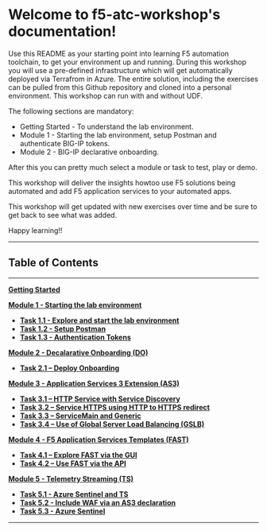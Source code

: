 
# Welcome to f5-atc-workshop's documentation!

Use this README as your starting point into learning F5 automation toolchain, to get your environment up and running. During this workshop you will use a pre-defined infrastructure which will get automatically deployed via Terrafrom in Azure. The entire solution, including the exercises can be pulled from this Github repository and cloned into a personal environment. This workshop can run with and without UDF.

The following sections are mandatory: 
- Getting Started - To understand the lab environment.
- Module 1 - Starting the lab environment, setup Postman and authenticate BIG-IP tokens.
- Module 2 - BIG-IP declarative onboarding.

After this you can pretty much select a module or task to test, play or demo.

This workshop will deliver the insights howtoo use F5 solutions being automated and add F5 application services to your automated apps.

This workshop will get updated with new exercises over time and be sure to get back to see what was added.

Happy learning!!

**********************************
## Table of Contents
**********************************

**[Getting Started](docs/Getting_Started.md)**

**[Module 1 - Starting the lab environment](docs/module_1/module1.md)**

 * **[Task 1.1 - Explore and start the lab environment](docs/module_1/task1_1.md)**
 * **[Task 1.2 - Setup Postman](docs/module_1/task1_2.md)**
 * **[Task 1.3 - Authentication Tokens](docs/module_1/task1_2.md)**

**[Module 2 - Decalarative Onboarding (DO)](docs/module_2/module2.md)**

 * **[Task 2.1 – Deploy Onboarding](docs/module_2/task2_1.md)**

**[Module 3 - Application Services 3 Extension (AS3)](docs/module_3/module3.md)**

 * **[Task 3.1 – HTTP Service with Service Discovery](docs/module_3/task3_1.md)**
 * **[Task 3.2 – Service HTTPS using HTTP to HTTPS redirect](docs/module_3/task3_2.md)**
 * **[Task 3.3 – ServiceMain and Generic](docs/module_3/task3_3.md)**
 * **[Task 3.4 – Use of Global Server Load Balancing (GSLB)](docs/module_3/task3_4.md)**

**[Module 4 - F5 Application Services Templates (FAST)](docs/module_4/module4.md)**

 * **[Task 4.1 – Explore FAST via the GUI](docs/module_4/task4_1.md)**
 * **[Task 4.2 – Use FAST via the API](docs/module_4/task4_2.md)**

**[Module 5 - Telemetry Streaming (TS)](docs/module_5/module5.md)**

 * **[Task 5.1 - Azure Sentinel and TS](docs/module_5/task5_1.md)**
 * **[Task 5.2 - Include WAF via an AS3 declaration](docs/module_5/task5_2.md)**
 * **[Task 5.3 - Azure Sentinel](docs/module_5/task5_3.md)**

**********************************
